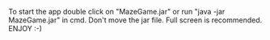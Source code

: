 To start the app double click on "MazeGame.jar" or run "java -jar MazeGame.jar" in cmd.
Don't move the jar file.
Full screen is recommended.
ENJOY :-)
